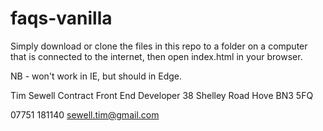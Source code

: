 # faqs-vanilla

Simply download or clone the files in this repo to a folder on a computer that is connected to the internet, then open index.html in your browser.

NB - won't work in IE, but should in Edge.

Tim Sewell
Contract Front End Developer
38 Shelley Road
Hove BN3 5FQ

07751 181140
sewell.tim@gmail.com
